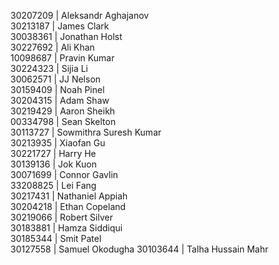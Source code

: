 30207209 | Aleksandr Aghajanov  
30213187 | James Clark  
30038361 | Jonathan Holst  
30227692 | Ali Khan  
10098687 | Pravin Kumar  
30224323 | Sijia Li  
30062571 | JJ Nelson  
30159409 | Noah Pinel  
30204315 | Adam Shaw  
30219429 | Aaron Sheikh  
00334798 | Sean Skelton  
30113727 | Sowmithra Suresh Kumar  
30213935 | Xiaofan Gu  
30221727 | Harry He  
30139136 | Jok Kuon  
30071699 | Connor Gavlin  
33208825 | Lei Fang  
30217431 | Nathaniel Appiah  
30204218 | Ethan Copeland  
30219066 | Robert Silver  
30183881 | Hamza Siddiqui  
30185344 | Smit Patel  
30127558 | Samuel Okodugha
30103644 | Talha Hussain Mahr